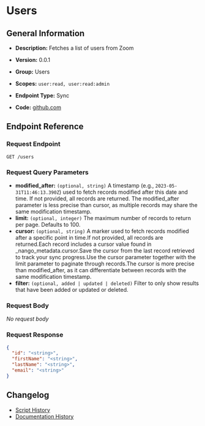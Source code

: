 <!-- BEGIN GENERATED CONTENT -->
# Users

## General Information

- **Description:** Fetches a list of users from Zoom

- **Version:** 0.0.1
- **Group:** Users
- **Scopes:** `user:read, user:read:admin`
- **Endpoint Type:** Sync
- **Code:** [github.com](https://github.com/NangoHQ/integration-templates/tree/main/integrations/zoom/syncs/users.ts)


## Endpoint Reference

### Request Endpoint

`GET /users`

### Request Query Parameters

- **modified_after:** `(optional, string)` A timestamp (e.g., `2023-05-31T11:46:13.390Z`) used to fetch records modified after this date and time. If not provided, all records are returned. The modified_after parameter is less precise than cursor, as multiple records may share the same modification timestamp.
- **limit:** `(optional, integer)` The maximum number of records to return per page. Defaults to 100.
- **cursor:** `(optional, string)` A marker used to fetch records modified after a specific point in time.If not provided, all records are returned.Each record includes a cursor value found in _nango_metadata.cursor.Save the cursor from the last record retrieved to track your sync progress.Use the cursor parameter together with the limit parameter to paginate through records.The cursor is more precise than modified_after, as it can differentiate between records with the same modification timestamp.
- **filter:** `(optional, added | updated | deleted)` Filter to only show results that have been added or updated or deleted.

### Request Body

_No request body_

### Request Response

```json
{
  "id": "<string>",
  "firstName": "<string>",
  "lastName": "<string>",
  "email": "<string>"
}
```

## Changelog

- [Script History](https://github.com/NangoHQ/integration-templates/commits/main/integrations/zoom/syncs/users.ts)
- [Documentation History](https://github.com/NangoHQ/integration-templates/commits/main/integrations/zoom/syncs/users.md)

<!-- END  GENERATED CONTENT -->

